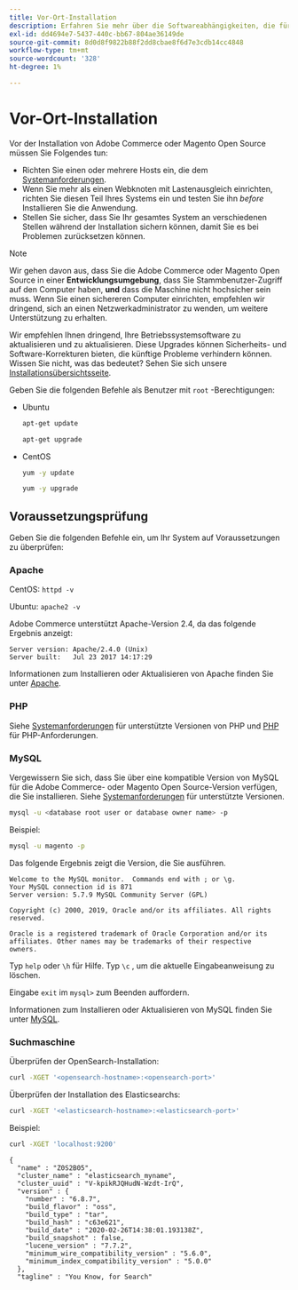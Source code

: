 ```yaml
---
title: Vor-Ort-Installation
description: Erfahren Sie mehr über die Softwareabhängigkeiten, die für lokale Installationen von Adobe Commerce erforderlich sind.
exl-id: dd4694e7-5437-440c-bb67-804ae36149de
source-git-commit: 8d0d8f9822b88f2dd8cbae8f6d7e3cdb14cc4848
workflow-type: tm+mt
source-wordcount: '328'
ht-degree: 1%

---
```


# Vor-Ort-Installation

Vor der Installation von Adobe Commerce oder Magento Open Source müssen Sie Folgendes tun:

* Richten Sie einen oder mehrere Hosts ein, die dem [Systemanforderungen](../system-requirements.md).
* Wenn Sie mehr als einen Webknoten mit Lastenausgleich einrichten, richten Sie diesen Teil Ihres Systems ein und testen Sie ihn _before_ Installieren Sie die Anwendung.
* Stellen Sie sicher, dass Sie Ihr gesamtes System an verschiedenen Stellen während der Installation sichern können, damit Sie es bei Problemen zurücksetzen können.

>[!NOTE]
>
>Wir gehen davon aus, dass Sie die Adobe Commerce oder Magento Open Source in einer **Entwicklungsumgebung**, dass Sie Stammbenutzer-Zugriff auf den Computer haben, **und** dass die Maschine nicht hochsicher sein muss. Wenn Sie einen sichereren Computer einrichten, empfehlen wir dringend, sich an einen Netzwerkadministrator zu wenden, um weitere Unterstützung zu erhalten.

Wir empfehlen Ihnen dringend, Ihre Betriebssystemsoftware zu aktualisieren und zu aktualisieren. Diese Upgrades können Sicherheits- und Software-Korrekturen bieten, die künftige Probleme verhindern können. Wissen Sie nicht, was das bedeutet? Sehen Sie sich unsere [Installationsübersichtsseite](../overview.md).

Geben Sie die folgenden Befehle als Benutzer mit `root` -Berechtigungen:

* Ubuntu

  ```bash
  apt-get update
  ```

  ```bash
  apt-get upgrade
  ```

* CentOS

  ```bash
  yum -y update
  ```

  ```bash
  yum -y upgrade
  ```

## Voraussetzungsprüfung

Geben Sie die folgenden Befehle ein, um Ihr System auf Voraussetzungen zu überprüfen:

### Apache

CentOS: `httpd -v`

Ubuntu: `apache2 -v`

Adobe Commerce unterstützt Apache-Version 2.4, da das folgende Ergebnis anzeigt:

```terminal
Server version: Apache/2.4.0 (Unix)
Server built:   Jul 23 2017 14:17:29
```

Informationen zum Installieren oder Aktualisieren von Apache finden Sie unter [Apache](web-server/apache.md).

### PHP

Siehe [Systemanforderungen](../system-requirements.md) für unterstützte Versionen von PHP und [PHP](../system-requirements.md#php-settings) für PHP-Anforderungen.

### MySQL

Vergewissern Sie sich, dass Sie über eine kompatible Version von MySQL für die Adobe Commerce- oder Magento Open Source-Version verfügen, die Sie installieren. Siehe [Systemanforderungen](../system-requirements.md) für unterstützte Versionen.

```bash
mysql -u <database root user or database owner name> -p
```

Beispiel:

```bash
mysql -u magento -p
```

Das folgende Ergebnis zeigt die Version, die Sie ausführen.

```terminal
Welcome to the MySQL monitor.  Commands end with ; or \g.
Your MySQL connection id is 871
Server version: 5.7.9 MySQL Community Server (GPL)

Copyright (c) 2000, 2019, Oracle and/or its affiliates. All rights reserved.

Oracle is a registered trademark of Oracle Corporation and/or its
affiliates. Other names may be trademarks of their respective
owners.
```

Typ `help` oder `\h` für Hilfe. Typ `\c` , um die aktuelle Eingabeanweisung zu löschen.

Eingabe `exit` im `mysql>` zum Beenden auffordern.

Informationen zum Installieren oder Aktualisieren von MySQL finden Sie unter [MySQL](database/mysql.md).

### Suchmaschine

Überprüfen der OpenSearch-Installation:

```bash
curl -XGET '<opensearch-hostname>:<opensearch-port>'
```

Überprüfen der Installation des Elasticsearchs:

```bash
curl -XGET '<elasticsearch-hostname>:<elasticsearch-port>'
```

Beispiel:

```bash
curl -XGET 'localhost:9200'
```

```terminal
{
  "name" : "Z0S2B05",
  "cluster_name" : "elasticsearch_myname",
  "cluster_uuid" : "V-kpikRJQHudN-Wzdt-IrQ",
  "version" : {
    "number" : "6.8.7",
    "build_flavor" : "oss",
    "build_type" : "tar",
    "build_hash" : "c63e621",
    "build_date" : "2020-02-26T14:38:01.193138Z",
    "build_snapshot" : false,
    "lucene_version" : "7.7.2",
    "minimum_wire_compatibility_version" : "5.6.0",
    "minimum_index_compatibility_version" : "5.0.0"
  },
  "tagline" : "You Know, for Search"
```
